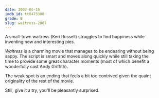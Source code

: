 ```yaml
---
date: 2007-06-16
imdb_id: tt0473308
grade: B
slug: waitress-2007
---
```


A small-town waitress (Keri Russell) struggles to find happiness while inventing new and interesting pies.

_Waitress_ is a charming movie that manages to be endearing without being sappy. The script is smart and moves along quickly while still taking the time to provide some great character moments (most of which benefit a wonderfully cast Andy Griffith).

The weak spot is an ending that feels a bit too contrived given the quaint originality of the rest of the movie.

Still, give it a try, you'll be pleasantly surprised.
